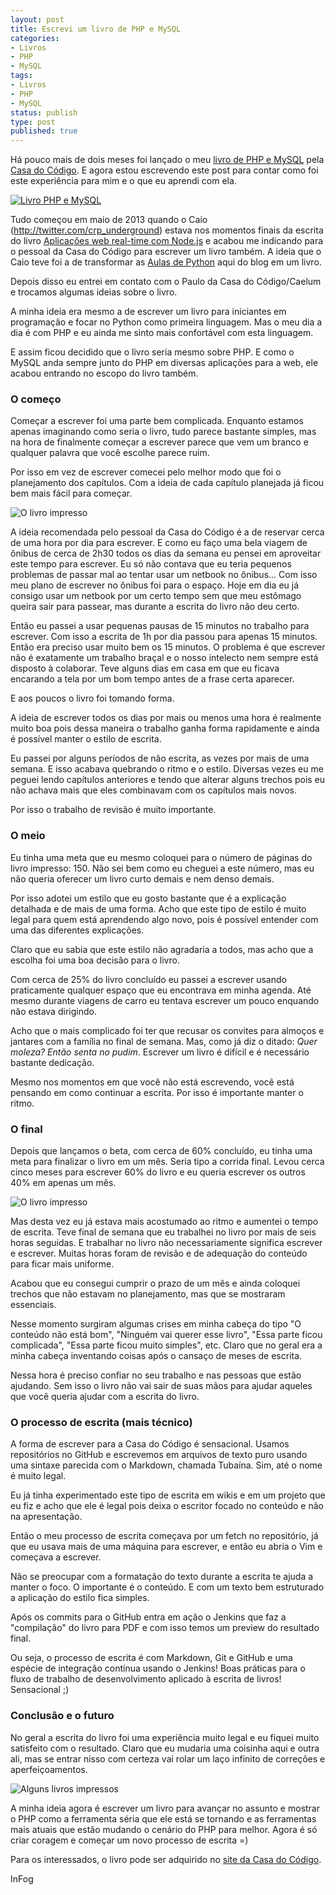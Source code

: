```yaml
---
layout: post
title: Escrevi um livro de PHP e MySQL
categories:
- Livros
- PHP
- MySQL
tags:
- Livros
- PHP
- MySQL
status: publish
type: post
published: true
---
```


Há pouco mais de dois meses foi lançado o meu
[livro de PHP e MySQL](http://www.casadocodigo.com.br/products/livro-php-mysql)
pela
[Casa do Código](http://www.casadocodigo.com.br/). E agora estou escrevendo este post
para contar como foi este experiência para mim e o que eu aprendi com ela.

[![Livro PHP e MySQL](/assets/images/livro-php-e-mysql.png)](http://www.casadocodigo.com.br/products/livro-php-mysql)

Tudo começou em maio de 2013 quando o Caio (http://twitter.com/crp_underground)
estava nos momentos finais da escrita do livro
[Aplicações web real-time com Node.js](http://www.casadocodigo.com.br/products/livro-nodejs)
e acabou me indicando para o pessoal da Casa do Código para escrever um livro
também. A ideia que o Caio teve foi a de transformar as
[Aulas de Python](http://blog.evaldojunior.com.br/aulas-de-python.html) aqui do
blog em um livro.

Depois disso eu entrei em contato com o Paulo da Casa do Código/Caelum e
trocamos algumas ideias sobre o livro.

A minha ideia era mesmo a de escrever um livro para iniciantes em programação e
focar no Python como primeira linguagem. Mas o meu dia a dia é com PHP e eu
ainda me sinto mais confortável com esta linguagem.

E assim ficou decidido que o livro seria mesmo sobre PHP. E como o MySQL anda
sempre junto do PHP em diversas aplicações para a web, ele acabou entrando no
escopo do livro também.

### O começo

Começar a escrever foi uma parte bem complicada. Enquanto estamos apenas
imaginando como seria o livro, tudo parece bastante simples, mas na hora de
finalmente começar a escrever parece que vem um branco e qualquer palavra que
você escolhe parece ruim.

Por isso em vez de escrever comecei pelo melhor modo que foi o planejamento dos
capítulos. Com a ideia de cada capítulo planejada já ficou bem mais fácil para
começar.

![O livro impresso](/assets/images/livro_php_mysql.jpg)

A ideia recomendada pelo pessoal da Casa do Código é a de reservar cerca de uma
hora por dia para escrever. E como eu faço uma bela viagem de ônibus de cerca
de 2h30 todos os dias da semana eu pensei em aproveitar este tempo para
escrever. Eu só não contava que eu teria pequenos problemas de passar mal ao
tentar usar um netbook no ônibus... Com isso meu plano de escrever no ônibus
foi para o espaço. Hoje em dia eu já consigo usar um netbook por um certo tempo
sem que meu estômago queira sair para passear, mas durante a escrita do livro
não deu certo.

Então eu passei a usar pequenas pausas de 15 minutos no trabalho para escrever.
Com isso a escrita de 1h por dia passou para apenas 15 minutos. Então era
preciso usar muito bem os 15 minutos. O problema é que escrever não é
exatamente um trabalho braçal e o nosso intelecto nem sempre está disposto à
colaborar. Teve alguns dias em casa em que eu ficava encarando a tela por um
bom tempo antes de a frase certa aparecer.

E aos poucos o livro foi tomando forma.

A ideia de escrever todos os dias por mais ou menos uma hora é realmente muito
boa pois dessa maneira o trabalho ganha forma rapidamente e ainda é possível
manter o estilo de escrita.

Eu passei por alguns períodos de não escrita, as vezes por mais de uma semana.
E isso acabava quebrando o ritmo e o estilo. Diversas vezes eu me peguei
lendo capítulos anteriores e tendo que alterar alguns trechos pois eu não
achava mais que eles combinavam com os capítulos mais novos.

Por isso o trabalho de revisão é muito importante.

### O meio

Eu tinha uma meta que eu mesmo coloquei para o número de páginas do livro
impresso: 150. Não sei bem como eu cheguei a este número, mas eu não queria
oferecer um livro curto demais e nem denso demais.

Por isso adotei um estilo que eu gosto bastante que é a explicação detalhada e
de mais de uma forma. Acho que este tipo de estilo é muito legal para quem está
aprendendo algo novo, pois é possível entender com uma das diferentes
explicações.

Claro que eu sabia que este estilo não agradaria a todos, mas acho que a
escolha foi uma boa decisão para o livro.

Com cerca de 25% do livro concluído eu passei a escrever usando praticamente
qualquer espaço que eu encontrava em minha agenda. Até mesmo durante viagens
de carro eu tentava escrever um pouco enquando não estava dirigindo.

Acho que o mais complicado foi ter que recusar os convites para almoços e
jantares com a família no final de semana. Mas, como já diz o ditado:
*Quer moleza? Então senta no pudim*. Escrever um livro é difícil e é necessário
bastante dedicação.

Mesmo nos momentos em que você não está escrevendo, você está pensando em como
continuar a escrita. Por isso é importante manter o ritmo.

### O final

Depois que lançamos o beta, com cerca de 60% concluído, eu tinha uma meta para
finalizar o livro em um mês. Seria tipo a corrida final. Levou cerca cinco
meses para escrever 60% do livro e eu queria escrever os outros 40% em apenas
um mês.

![O livro impresso](/assets/images/livro_php_mysql_2.jpg)

Mas desta vez eu já estava mais acostumado ao ritmo e aumentei o tempo de
escrita. Teve final de semana que eu trabalhei no livro por mais de seis horas seguidas. E
trabalhar no livro não necessariamente significa escrever e escrever. Muitas
horas foram de revisão e de adequação do conteúdo para ficar mais uniforme.

Acabou que eu consegui cumprir o prazo de um mês e ainda coloquei trechos que
não estavam no planejamento, mas que se mostraram essenciais.

Nesse momento surgiram algumas crises em minha cabeça do tipo "O conteúdo não
está bom", "Ninguém vai querer esse livro", "Essa parte ficou complicada",
"Essa parte ficou muito simples", etc. Claro que no geral era a minha cabeça
inventando coisas após o cansaço de meses de escrita.

Nessa hora é preciso confiar no seu trabalho e nas pessoas que estão ajudando.
Sem isso o livro não vai sair de suas mãos para ajudar aqueles que você queria
ajudar com a escrita do livro.

### O processo de escrita (mais técnico)

A forma de escrever para a Casa do Código é sensacional. Usamos repositórios no
GitHub e escrevemos em arquivos de texto puro usando uma sintaxe parecida com
o Markdown, chamada Tubaína. Sim, até o nome é muito legal.

Eu já tinha experimentado este tipo de escrita em wikis e em um projeto que eu
fiz e acho que ele é legal pois deixa o escritor focado no conteúdo e não na
apresentação.

Então o meu processo de escrita começava por um fetch no repositório, já que eu
usava mais de uma máquina para escrever, e então eu abria o Vim e começava a
escrever.

Não se preocupar com a formatação do texto durante a escrita te ajuda a manter
o foco. O importante é o conteúdo. E com um texto bem estruturado a aplicação
do estilo fica simples.

Após os commits para o GitHub entra em ação o Jenkins que faz a "compilação" do
livro para PDF e com isso temos um preview do resultado final.

Ou seja, o processo de escrita é com Markdown, Git e GitHub e uma espécie de
integração contínua usando o Jenkins! Boas práticas para o fluxo de trabalho de
desenvolvimento aplicado à escrita de livros! Sensacional ;)

### Conclusão e o futuro

No geral a escrita do livro foi uma experiência muito legal e eu fiquei muito
satisfeito com o resultado. Claro que eu mudaria uma coisinha aqui e outra ali,
mas se entrar nisso com certeza vai rolar um laço infinito de correções e
aperfeiçoamentos.

![Alguns livros impressos](/assets/images/livro_php_mysql_3.jpg)

A minha ideia agora é escrever um livro para avançar no assunto e mostrar o PHP
como a ferramenta séria que ele está se tornando e as ferramentas mais atuais
que estão mudando o cenário do PHP para melhor. Agora é só criar coragem e
começar um novo processo de escrita =)

Para os interessados, o livro pode ser adquirido no
[site da Casa do Código](http://www.casadocodigo.com.br/products/livro-php-mysql).

InFog
